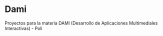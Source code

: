 Dami
====

Proyectos para la materia DAMI (Desarrollo de Aplicaciones Multimediales Interactivas) - Poli
